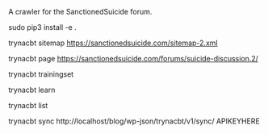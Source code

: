 A crawler for the SanctionedSuicide forum.

sudo pip3 install -e .

trynacbt sitemap https://sanctionedsuicide.com/sitemap-2.xml

trynacbt page https://sanctionedsuicide.com/forums/suicide-discussion.2/

trynacbt trainingset

trynacbt learn

trynacbt list

trynacbt sync http://localhost/blog/wp-json/trynacbt/v1/sync/ APIKEYHERE
